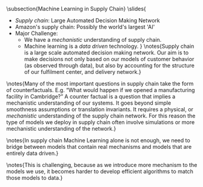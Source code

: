 \subsection{Machine Learning in Supply Chain}
\slides{
* *Supply chain*: Large Automated Decision Making Network
* Amazon's supply chain: Possibly the world's largest 'AI'
* Major Challenge: 
    * We have a *mechanistic* understanding of supply chain.
    * Machine learning is a *data driven* technology.
}
\notes{Supply chain is a large scale automated decision making network. Our aim is to make decisions not only based on our models of customer behavior (as observed through data), but also by accounting for the structure of our fulfilment center, and delivery network.}

\notes{Many of the most important questions in supply chain take the form of counterfactuals. E.g. “What would happen if we opened a manufacturing facility in  Cambridge?” A counter factual is a question that implies a mechanistic understanding of our systems. It goes beyond simple smoothness assumptions or translation invariants. It requires a physical, or *mechanistic* understanding of the supply chain network. For this reason the type of models we deploy in supply chain often involve simulations or more mechanistic understanding of the network.}

\notes{In supply chain Machine Learning alone is not enough, we need to bridge between models that contain real mechanisms and models that are entirely data driven.}

\notes{This is challenging, because as we introduce more mechanism to the models we use, it becomes harder to develop efficient algorithms to match those models to data.}

